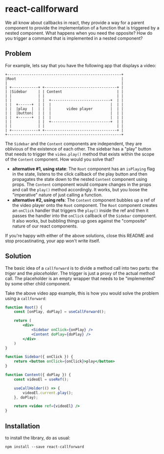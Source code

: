 react-callforward
=================

We all know about callbacks in react, they provide a way for a parent component to provide the implementation of a function that is triggered by a nested component. What happens when you need the opposite? How do you trigger a command that is implemented in a nested component?

Problem
-------
For example, lets say that you have the following app that displays a video:

```
+----------------------------------------------------+
|Root                                                |
|                                                    |
| +------------+ +---------------------------------+ |
| |Sidebar     | | Content                         | |
| |            | |                                 | |
| |            | |  +---------------------------+  | |
| |  +------+  | |  |                           |  | |
| |  |play  |  | |  |       video player        |  | |
| |  |button|  | |  |                           |  | |
| |  +------+  | |  |                           |  | |
| |            | |  +---------------------------+  | |
| |            | |                                 | |
| +------------+ +---------------------------------+ |
+----------------------------------------------------+
```

The `Sidebar` and the `Content` components are independent, they are oblivious of the existence of each other. The sidebar has a "play" button that needs to trigger the `video.play()` method that exists within the scope of the `Content` component. How would you solve that?

- **alternative #1, using state**: The `Root` component has an `isPlaying` flag in the state, listens to the click callback of the play button and then propagates the state down to the nested `Content` component using props. The `Content` component would compare changes in the props and call the `play()` method accordingly. It works, but you loose the "imperative" nature of just calling a function.
- **alternative #2, using refs**: The `Content` component bubbles up a ref of the video player onto the `Root` component. The `Root` component creates an `onClick` handler that triggers the `play()` inside the ref and then it passes the handler into the `onClick` callback of the `Sidebar` component. It also works, but bubbling things up goes against the "composite" nature of our react components.

If you're happy with either of the above solutions, close this README and stop procastinating, your app won't write itself.

Solution
--------

The basic idea of a `callforward`  is to divide a method call into two parts: the _triger_ and the _placeholder_. The trigger is just a proxy of the actual method call. The placeholder is an empty wrapper that needs to be "implemented" by some other child component.

Take the above video app example, this is how you would solve the problem using a `callforward`:

```jsx
function Root() {
    const [onPlay, doPlay] = useCallForward();

    return (
        <div>
            <Sidebar onClick={onPlay} />
            <Content doPlay={doPlay} />
        </div>
    )
}

function Sidebar({ onClick }) {
    return <button onClick={onClick}>play</button>
}

function Content({ doPlay }) {
    const videoEl = useRef();

    useCallHolder(() => {
        videoEl.current.play();
    }, doPlay);

    return <video ref={videoEl} />
}
```

Installation
------------

to install the library, do as usual:

```
npm install --save react-callforward
```
